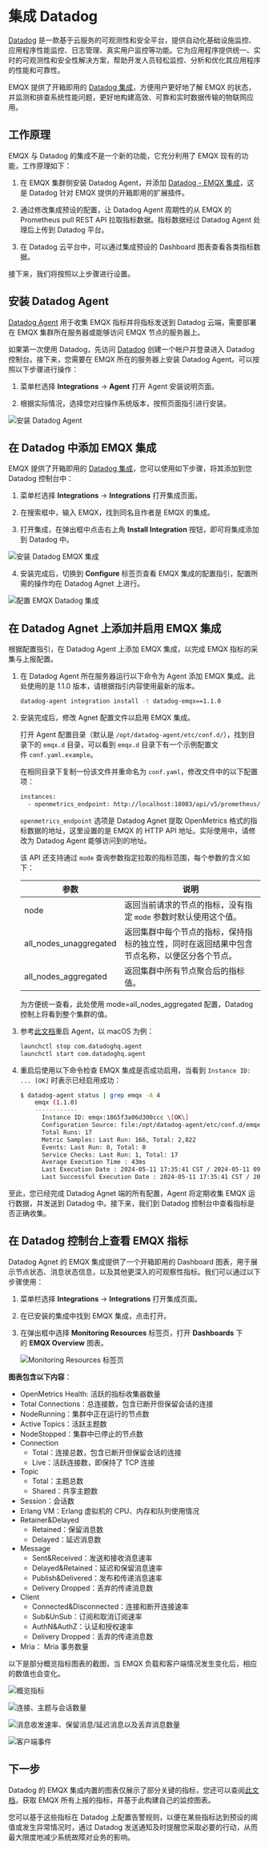 # 集成 Datadog

[Datadog](https://www.datadoghq.com/) 是一款基于云服务的可观测性和安全平台，提供自动化基础设施监控、应用程序性能监控、日志管理、真实用户监控等功能。它为应用程序提供统一、实时的可观测性和安全性解决方案，帮助开发人员轻松监控、分析和优化其应用程序的性能和可靠性。

EMQX 提供了开箱即用的 [Datadog 集成](https://docs.datadoghq.com/integrations/emqx/)，方便用户更好地了解 EMQX 的状态，并监测和排查系统性能问题，更好地构建高效、可靠和实时数据传输的物联网应用。

## 工作原理

EMQX 与 Datadog 的集成不是一个新的功能，它充分利用了 EMQX 现有的功能，工作原理如下：

1. 在 EMQX 集群侧安装 Datadog Agent，并添加 [Datadog - EMQX 集成](https://docs.datadoghq.com/integrations/emqx/)，这是 Datadog 针对 EMQX 提供的开箱即用的扩展插件。

2. 通过修改集成预设的配置，让 Datadog Agent 周期性的从 EMQX 的 Prometheus pull REST API 拉取指标数据。指标数据经过 Datadog Agent 处理后上传到 Datadog 平台。

3. 在 Datadog 云平台中，可以通过集成预设的 Dashboard 图表查看各类指标数据。

接下来，我们将按照以上步骤进行设置。

## 安装 Datadog Agent

[Datadog Agent](https://docs.datadoghq.com/getting_started/agent/) 用于收集 EMQX 指标并将指标发送到 Datadog 云端，需要部署在 EMQX 集群所在服务器或能够访问 EMQX 节点的服务器上。

如果第一次使用 Datadog，先访问 [Datadog](https://www.datadoghq.com/) 创建一个帐户并登录进入 Datadog 控制台。接下来，您需要在 EMQX 所在的服务器上安装 Datadog Agent。可以按照以下步骤进行操作：

1. 菜单栏选择 **Integrations** → **Agent** 打开 Agent 安装说明页面。

2. 根据实际情况，选择您对应操作系统版本，按照页面指引进行安装。

![安装 Datadog Agent](./assets/datadog-agent-install.png)

## 在 Datadog 中添加 EMQX 集成

EMQX 提供了开箱即用的 [Datadog 集成](https://docs.datadoghq.com/integrations/emqx/)，您可以使用如下步骤，将其添加到您 Datadog 控制台中：

1. 菜单栏选择 **Integrations** → **Integrations** 打开集成页面。

2. 在搜索框中，输入 EMQX，找到同名且作者是 EMQX 的集成。

3. 打开集成，在弹出框中点击右上角 **Install Integration** 按钮，即可将集成添加到 Datadog 中。

![安装 Datadog EMQX 集成](./assets/datadog-search-emqx-intergration.png)

4. 安装完成后，切换到 **Configure** 标签页查看 EMQX 集成的配置指引，配置所需的操作均在 Datadog Agnet 上进行。

![配置 EMQX Datadog 集成](./assets/datadog-integration-configuration.png)

## 在 Datadog Agnet 上添加并启用 EMQX 集成

根据配置指引，在 Datadog Agent 上添加 EMQX 集成，以完成 EMQX 指标的采集与上报配置。

1. 在 Datadog Agent 所在服务器运行以下命令为 Agent 添加 EMQX 集成。此处使用的是 1.1.0 版本，请根据指引内容使用最新的版本。

    ```bash
    datadog-agent integration install -t datadog-emqx==1.1.0
    ```

2. 安装完成后，修改 Agnet 配置文件以启用 EMQX 集成。

    打开 Agent 配置目录（默认是 `/opt/datadog-agent/etc/conf.d/`），找到目录下的 `emqx.d` 目录，可以看到 `emqx.d` 目录下有一个示例配置文件 `conf.yaml.example`。

    在相同目录下复制一份该文件并重命名为 `conf.yaml`，修改文件中的以下配置项：

    ```bash
    instances:
      - openmetrics_endpoint: http://localhost:18083/api/v5/prometheus/stats?mode=all_nodes_aggregated
    
    ```

    `openmetrics_endpoint` 选项是 Datadog Agnet 提取 OpenMetrics 格式的指标数据的地址，这里设置的是 EMQX 的 HTTP API 地址。实际使用中，请修改为 Datadog Agent 能够访问到的地址。

    该 API 还支持通过 `mode` 查询参数指定拉取的指标范围，每个参数的含义如下：
    
    | **参数**               | **说明**                                                     |
    | ---------------------- | ------------------------------------------------------------ |
    | node                   | 返回当前请求的节点的指标，没有指定 `mode` 参数时默认使用这个值。 |
    | all_nodes_unaggregated | 返回集群中每个节点的指标，保持指标的独立性，同时在返回结果中包含节点名称，以便区分各个节点。 |
    | all_nodes_aggregated   | 返回集群中所有节点聚合后的指标值。                           |
    
    为方便统一查看，此处使用 mode=all_nodes_aggregated 配置，Datadog 控制上将看到整个集群的值。

3. 参考[此文档](https://docs.datadoghq.com/agent/guide/agent-commands/#start-stop-and-restart-the-agent)重启 Agent，以 macOS 为例：

    ```bash
    launchctl stop com.datadoghq.agent
    launchctl start com.datadoghq.agent
    ```

4. 重启后使用以下命令检查 EMQX 集成是否成功启用，当看到 `Instance ID: ... [OK]` 时表示已经启用成功：

    ```bash
    $ datadog-agent status | grep emqx -A 4
        emqx (1.1.0)
        ------------
          Instance ID: emqx:1865f3a06d300ccc \[OK\]
          Configuration Source: file:/opt/datadog-agent/etc/conf.d/emqx.d/conf.yaml
          Total Runs: 17
          Metric Samples: Last Run: 166, Total: 2,822
          Events: Last Run: 0, Total: 0
          Service Checks: Last Run: 1, Total: 17
          Average Execution Time : 43ms
          Last Execution Date : 2024-05-11 17:35:41 CST / 2024-05-11 09:35:41 UTC (1715420141000)
          Last Successful Execution Date : 2024-05-11 17:35:41 CST / 2024-05-11 09:35:41 UTC (1715420141000)
    
    ```

至此，您已经完成 Datadog Agnet 端的所有配置，Agent 将定期收集 EMQX 运行数据，并发送到 Datadog 中。接下来，我们到 Datadog 控制台中查看指标是否正确收集。

## 在 Datadog 控制台上查看 EMQX 指标

Datadog Agnet 的 EMQX 集成提供了一个开箱即用的 Dashboard 图表，用于展示节点状态、消息状态信息，以及其他更深入的可观察性指标。我们可以通过以下步骤使用：

1. 菜单栏选择 **Integrations** → **Integrations** 打开集成页面。

2. 在已安装的集成中找到 EMQX 集成，点击打开。

3. 在弹出框中选择 **Monitoring Resources** 标签页，打开 **Dashboards** 下的 **EMQX Overview** 图表。

    ![Monitoring Resources 标签页](./assets/datadog-dashboard-overview.png)

**图表包含以下内容**：

- OpenMetrics Health: 活跃的指标收集器数量
- Total Connections：总连接数，包含已断开但保留会话的连接
- NodeRunning：集群中正在运行的节点数
- Active Topics：活跃主题数
- NodeStopped：集群中已停止的节点数
- Connection
  - Total：连接总数，包含已断开但保留会话的连接
  - Live：活跃连接数，即保持了 TCP 连接
- Topic
  - Total：主题总数
  - Shared：共享主题数
- Session：会话数
- Erlang VM：Erlang 虚拟机的 CPU、内存和队列使用情况
- Retainer&Delayed
  - Retained：保留消息数
  - Delayed：延迟消息数
- Message
  - Sent&Received：发送和接收消息速率
  - Delayed&Retained：延迟和保留消息速率
  - Publish&Delivered：发布和传递消息速率
  - Delivery Dropped：丢弃的传递消息数
- Client
  - Connected&Disconnected：连接和断开连接速率
  - Sub&UnSub：订阅和取消订阅速率
  - AuthN&AuthZ：认证和授权速率
  - Delivery Dropped：丢弃的传递消息数
- Mria： Mria 事务数量

以下是部分概览指标图表的截图，当 EMQX 负载和客户端情况发生变化后，相应的数值也会变化。

![概览指标](./assets/datadog-dashboard-detail.png)

![连接、主题与会话数量](./assets/datadog-dashboard-conn.png)

![消息收发速率、保留消息/延迟消息以及丢弃消息数量](./assets/datadog-dashboard-msg-rate.png)

![客户端事件](./assets/datadog-dashboard-events.png)

## 下一步

Datadog 的 EMQX 集成内置的图表仅展示了部分关键的指标，您还可以查阅[此文档](https://docs.datadoghq.com/integrations/emqx/#metrics)，获取 EMQX 所有上报的指标，并基于此构建自己的监控图表。

您可以基于这些指标在 Datadog 上配置告警规则，以便在某些指标达到预设的阈值或发生异常情况时，通过 Datadog 发送通知及时提醒您采取必要的行动，从而最大限度地减少系统故障对业务的影响。

